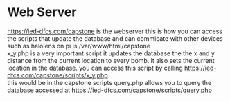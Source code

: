# Web Server
https://ied-dfcs.com/capstone is the webserver this is how you can access the scripts that update the database and can commicate with other devices 
such as halolens on pi is /var/www/html/capstone  
x_y.php is a very important script it updates the database the the x and y distance from the current location to every bomb. it also sets the current location
in the database. 
you can access this script by calling https://ied-dfcs.com/capstone/scripts/x_y.php  
this would be in the capstone scripts 
query.php allows you to query the database accessed at https://ied-dfcs.com/capstone/scripts/query.php  
